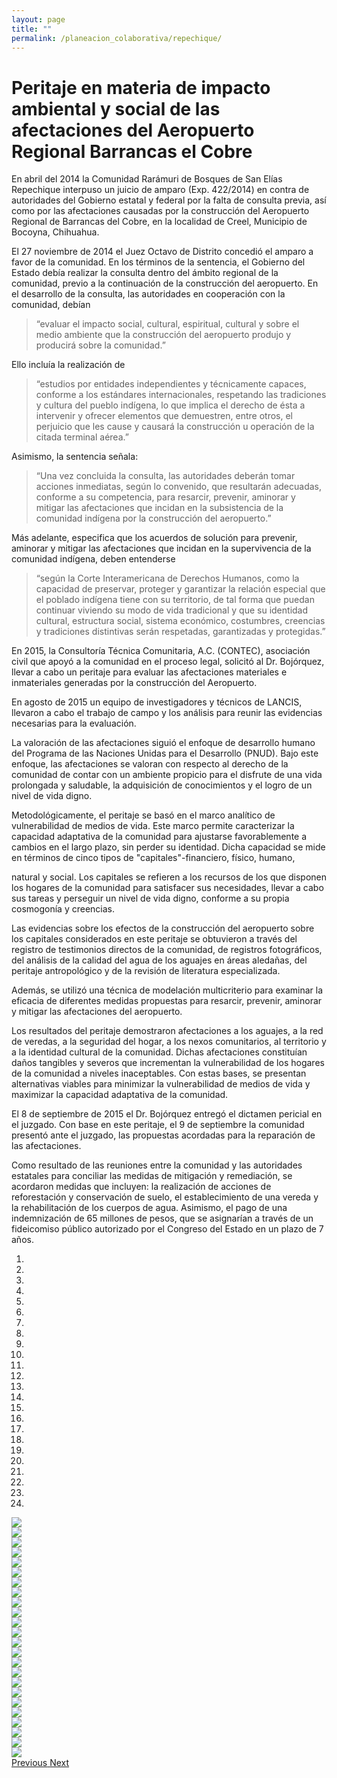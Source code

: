 ```yaml
---
layout: page
title: ""
permalink: /planeacion_colaborativa/repechique/
---
```


# Peritaje en materia de impacto ambiental y social de las afectaciones del Aeropuerto Regional Barrancas el Cobre

En abril del 2014 la Comunidad Rarámuri de Bosques de San Elías Repechique interpuso un juicio de amparo (Exp. 422/2014) en contra de autoridades del Gobierno estatal y federal por la falta de consulta previa, así como por las afectaciones causadas por la construcción del Aeropuerto Regional de Barrancas del Cobre, en la localidad de Creel, Municipio de Bocoyna, Chihuahua.

El 27 noviembre de 2014 el Juez Octavo de Distrito concedió el amparo a favor de la comunidad. En los términos de la sentencia, el Gobierno del Estado debía realizar la consulta dentro del ámbito regional de la comunidad, previo a la continuación de la construcción del aeropuerto. En el desarrollo de la consulta, las autoridades en cooperación con la comunidad, debían

> “evaluar el impacto social, cultural, espiritual, cultural y sobre el medio ambiente que la construcción del aeropuerto produjo y producirá sobre la comunidad.”

Ello incluía la realización de

> “estudios por entidades independientes y técnicamente capaces, conforme a los estándares internacionales, respetando las tradiciones y cultura del pueblo indígena, lo que implica el derecho de ésta a intervenir y ofrecer elementos que demuestren, entre otros, el perjuicio que les cause y causará la construcción u operación de la citada terminal aérea.”

Asimismo, la sentencia señala:

> “Una vez concluida la consulta, las autoridades deberán tomar acciones inmediatas, según lo convenido, que resultarán adecuadas, conforme a su competencia, para resarcir, prevenir, aminorar y mitigar las afectaciones que incidan en la subsistencia de la comunidad indígena por la construcción del aeropuerto.”

Más adelante, especifica que los acuerdos de solución para prevenir, aminorar y mitigar las afectaciones que incidan en la supervivencia de la comunidad indígena, deben entenderse

> “según la Corte Interamericana de Derechos Humanos, como la capacidad de preservar, proteger y garantizar la relación especial que el poblado indígena tiene con su territorio, de tal forma que puedan continuar viviendo su modo de vida tradicional y que su identidad cultural, estructura social, sistema económico, costumbres, creencias y tradiciones distintivas serán respetadas, garantizadas y protegidas.”

En 2015, la Consultoría Técnica Comunitaria, A.C. (CONTEC), asociación civil que apoyó a la comunidad en el proceso legal, solicitó al Dr. Bojórquez, llevar a cabo un peritaje para evaluar las afectaciones materiales e inmateriales generadas por la construcción del Aeropuerto.

En agosto de 2015 un equipo de investigadores y técnicos de LANCIS, llevaron a cabo el trabajo de campo y los análisis para reunir las evidencias necesarias para la evaluación.

La valoración de las afectaciones siguió el enfoque de desarrollo humano del Programa de las Naciones Unidas para el Desarrollo (PNUD). Bajo este enfoque, las afectaciones se valoran con respecto al derecho de la comunidad de contar con un ambiente propicio para el disfrute de una vida prolongada y saludable, la adquisición de conocimientos y el logro de un nivel de vida digno.

Metodológicamente, el peritaje se basó en el marco analítico de vulnerabilidad de medios de vida. Este marco permite caracterizar la capacidad adaptativa de la comunidad para ajustarse favorablemente a
cambios en el largo plazo, sin perder su identidad. Dicha capacidad se mide en términos de cinco tipos de "capitales"-financiero, físico, humano,

natural y social. Los capitales se refieren a los recursos de los que disponen los hogares de la comunidad para satisfacer sus necesidades, llevar a cabo sus tareas y perseguir un nivel de vida digno, conforme a
su propia cosmogonía y creencias.

Las evidencias sobre los efectos de la construcción del aeropuerto sobre los capitales considerados en este peritaje se obtuvieron a través del registro de testimonios directos de la comunidad, de registros fotográficos, del análisis de la calidad del agua de los aguajes en áreas aledañas, del peritaje antropológico y de la revisión de literatura especializada.

Además, se utilizó una técnica de modelación multicriterio para examinar la eficacia de diferentes medidas propuestas para resarcir, prevenir, aminorar y mitigar las afectaciones del aeropuerto.

Los resultados del peritaje demostraron afectaciones a los aguajes, a la red de veredas, a la seguridad del hogar, a los nexos comunitarios, al territorio y a la identidad cultural de la comunidad. Dichas
afectaciones constituían daños tangibles y severos que incrementan la vulnerabilidad de los hogares de la comunidad a niveles inaceptables. Con estas bases, se presentan alternativas viables para minimizar la vulnerabilidad de medios de vida y maximizar la capacidad adaptativa de la comunidad.

El 8 de septiembre de 2015 el Dr. Bojórquez entregó el dictamen pericial en el juzgado. Con base en este peritaje, el 9 de septiembre la comunidad presentó ante el juzgado, las propuestas acordadas para la reparación de las afectaciones.

Como resultado de las reuniones entre la comunidad y las autoridades estatales para conciliar las medidas de mitigación y remediación, se acordaron medidas que incluyen: la realización de acciones de reforestación y conservación de suelo, el establecimiento de una vereda y la rehabilitación de los cuerpos de agua. Asimismo, el pago de una indemnización de 65 millones de pesos, que se asignarían a través de un fideicomiso público autorizado por el Congreso del Estado en un plazo de 7 años.

<div id="repechique_Carousel" class="carousel slide">
<!-- para que corra en automático añadir al final de la línea anterior:
data-ride="carousel" -->

  <!-- Indicators -->
  <ol class="carousel-indicators">
    <li data-target="#myCarousel" data-slide-to="0" class="active"></li>
    <li data-target="#myCarousel" data-slide-to="1"></li>
    <li data-target="#myCarousel" data-slide-to="2"></li>
    <li data-target="#myCarousel" data-slide-to="3"></li>
    <li data-target="#myCarousel" data-slide-to="4"></li>
    <li data-target="#myCarousel" data-slide-to="5"></li>
    <li data-target="#myCarousel" data-slide-to="6"></li>
    <li data-target="#myCarousel" data-slide-to="7"></li>
    <li data-target="#myCarousel" data-slide-to="8"></li>
    <li data-target="#myCarousel" data-slide-to="9"></li>
    <li data-target="#myCarousel" data-slide-to="10"></li>
    <li data-target="#myCarousel" data-slide-to="11"></li>
    <li data-target="#myCarousel" data-slide-to="12"></li>
    <li data-target="#myCarousel" data-slide-to="13"></li>
    <li data-target="#myCarousel" data-slide-to="14"></li>
    <li data-target="#myCarousel" data-slide-to="15"></li>
    <li data-target="#myCarousel" data-slide-to="16"></li>
    <li data-target="#myCarousel" data-slide-to="17"></li>
    <li data-target="#myCarousel" data-slide-to="18"></li>
    <li data-target="#myCarousel" data-slide-to="19"></li>
    <li data-target="#myCarousel" data-slide-to="20"></li>
    <li data-target="#myCarousel" data-slide-to="21"></li>
    <li data-target="#myCarousel" data-slide-to="22"></li>
    <li data-target="#myCarousel" data-slide-to="23"></li>
  </ol>

  <!-- Wrapper for slides -->
  <div class="carousel-inner">
    <div class="item active">
      <img src="/assets/proyectos_apc/fotos_repechique/fo_01_repechique_rancherias.jpg">
    </div>
    <div class="item">
      <img src="/assets/proyectos_apc/fotos_repechique/fo_02_repechique_pista.jpg">
    </div>
    <div class="item">
      <img src="/assets/proyectos_apc/fotos_repechique/fo_03_repechique_pista.jpg">
    </div>
    <div class="item">
      <img src="/assets/proyectos_apc/fotos_repechique/fo_04_repechique_talud.jpg">
    </div>
    <div class="item">
      <img src="/assets/proyectos_apc/fotos_repechique/fo_05_repechique_testimonios.jpg">
    </div>
    <div class="item">
      <img src="/assets/proyectos_apc/fotos_repechique/fo_06_repechique_testimonios.jpg">
    </div>
    <div class="item">
      <img src="/assets/proyectos_apc/fotos_repechique/fo_07_repechique_dron.jpg">
    </div>
    <div class="item">
      <img src="/assets/proyectos_apc/fotos_repechique/fo_08_repechique_dron.jpg">
    </div>
    <div class="item">
      <img src="/assets/proyectos_apc/fotos_repechique/fo_09_repechique_interrupcion.jpg">
    </div>
    <div class="item">
      <img src="/assets/proyectos_apc/fotos_repechique/fo_10_repechique_material.jpg">
    </div>
    <div class="item">
      <img src="/assets/proyectos_apc/fotos_repechique/fo_11_repechique_aguaje.jpg">
    </div>
    <div class="item">
      <img src="/assets/proyectos_apc/fotos_repechique/fo_12_repechique_aguaje.jpg">
    </div>
    <div class="item">
      <img src="/assets/proyectos_apc/fotos_repechique/fo_13_repechique_desmonte.jpg">
    </div>
    <div class="item">
      <img src="/assets/proyectos_apc/fotos_repechique/fo_14_repechique_muestras.jpg">
    </div>
    <div class="item">
      <img src="/assets/proyectos_apc/fotos_repechique/fo_15_repechique_veredas.jpg">
    </div>
    <div class="item">
      <img src="/assets/proyectos_apc/fotos_repechique/fo_16_repechique_mapas.jpg">
    </div>
    <div class="item">
      <img src="/assets/proyectos_apc/fotos_repechique/fo_17_repechique_mapas.jpg">
    </div>
    <div class="item">
      <img src="/assets/proyectos_apc/fotos_repechique/fo_18_repechique_aguaje.jpg">
    </div>
    <div class="item">
      <img src="/assets/proyectos_apc/fotos_repechique/fo_19_repechique_vista.jpg">
    </div>
    <div class="item">
      <img src="/assets/proyectos_apc/fotos_repechique/fo_20_repechique_vista.jpg">
    </div>
    <div class="item">
      <img src="/assets/proyectos_apc/fotos_repechique/fo_21_repechique_vista.jpg">
    </div>
    <div class="item">
      <img src="/assets/proyectos_apc/fotos_repechique/fo_22_repechique_creel.jpg">
    </div>
    <div class="item">
      <img src="/assets/proyectos_apc/fotos_repechique/fo_23_repechique_3d.jpg">
    </div>
    <div class="item">
      <img src="/assets/proyectos_apc/fotos_repechique/fo_24_repechique_aeropuerto.jpg">
    </div>
  </div>

  <!-- Left and right controls -->
  <a class="left carousel-control" href="#myCarousel" role="button" data-slide="prev">
    <span class="glyphicon glyphicon-chevron-left" aria-hidden="true"></span>
    <span class="sr-only">Previous</span>
  </a>
  <a class="right carousel-control" href="#myCarousel" role="button" data-slide="next">
    <span class="glyphicon glyphicon-chevron-right" aria-hidden="true"></span>
    <span class="sr-only">Next</span>
  </a>
</div>

